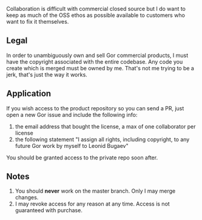 Collaboration is difficult with commercial closed source but I do want to keep as much of the OSS ethos as possible available to customers who want to fix it themselves.

## Legal

In order to unambiguously own and sell Gor commercial products, I must have the copyright associated with the entire codebase.  Any code you create which is merged must be owned by me.  That's not me trying to be a jerk, that's just the way it works.

## Application

If you wish access to the product repository so you can send a PR, just open a new Gor issue and include the following info:

1. the email address that bought the license, a max of one collaborator per license
1. the following statement "I assign all rights, including copyright, to any future Gor work by myself to Leonid Bugaev"

You should be granted access to the private repo soon after.

## Notes

1. You should **never** work on the master branch.  Only I may merge changes.
1. I may revoke access for any reason at any time.  Access is not guaranteed with purchase.